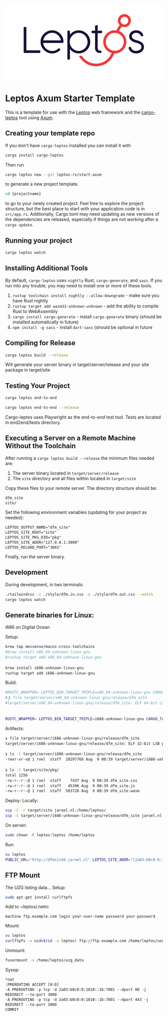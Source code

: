 <picture>
    <source srcset="https://raw.githubusercontent.com/leptos-rs/leptos/main/docs/logos/Leptos_logo_Solid_White.svg" media="(prefers-color-scheme: dark)">
    <img src="https://raw.githubusercontent.com/leptos-rs/leptos/main/docs/logos/Leptos_logo_RGB.svg" alt="Leptos Logo">
</picture>

# Leptos Axum Starter Template

This is a template for use with the [Leptos](https://github.com/leptos-rs/leptos) web framework and the [cargo-leptos](https://github.com/akesson/cargo-leptos) tool using [Axum](https://github.com/tokio-rs/axum).

## Creating your template repo

If you don't have `cargo-leptos` installed you can install it with

```bash
cargo install cargo-leptos
```

Then run

```bash
cargo leptos new --git leptos-rs/start-axum
```

to generate a new project template.

```bash
cd {projectname}
```

to go to your newly created project.
Feel free to explore the project structure, but the best place to start with your application code is in `src/app.rs`.
Addtionally, Cargo.toml may need updating as new versions of the dependencies are released, especially if things are not working after a `cargo update`.

## Running your project

```bash
cargo leptos watch
```

## Installing Additional Tools

By default, `cargo-leptos` uses `nightly` Rust, `cargo-generate`, and `sass`. If you run into any trouble, you may need to install one or more of these tools.

1. `rustup toolchain install nightly --allow-downgrade` - make sure you have Rust nightly
2. `rustup target add wasm32-unknown-unknown` - add the ability to compile Rust to WebAssembly
3. `cargo install cargo-generate` - install `cargo-generate` binary (should be installed automatically in future)
4. `npm install -g sass` - install `dart-sass` (should be optional in future

## Compiling for Release

```bash
cargo leptos build --release
```

Will generate your server binary in target/server/release and your site package in target/site

## Testing Your Project

```bash
cargo leptos end-to-end
```

```bash
cargo leptos end-to-end --release
```

Cargo-leptos uses Playwright as the end-to-end test tool.
Tests are located in end2end/tests directory.

## Executing a Server on a Remote Machine Without the Toolchain

After running a `cargo leptos build --release` the minimum files needed are:

1. The server binary located in `target/server/release`
2. The `site` directory and all files within located in `target/site`

Copy these files to your remote server. The directory structure should be:

```text
dfm_site
site/
```

Set the following environment variables (updating for your project as needed):

```text
LEPTOS_OUTPUT_NAME="dfm_site"
LEPTOS_SITE_ROOT="site"
LEPTOS_SITE_PKG_DIR="pkg"
LEPTOS_SITE_ADDR="127.0.0.1:3000"
LEPTOS_RELOAD_PORT="3001"
```

Finally, run the server binary.


## Development

During development, in two terminals:

```bash
./tailwindcss -i ./style/dfm.in.css -o ./style/dfm.out.css --watch
cargo leptos watch
```


## Generate binaries for Linux:
i686 on Digital Ocean

Setup:

```bash
brew tap messense/macos-cross-toolchains
#brew install x86_64-unknown-linux-gnu
#rustup target add x86_64-unknown-linux-gnu

brew install i686-unknown-linux-gnu
rustup target add i686-unknown-linux-gnu
```

Build:
```bash
#RUSTC_WRAPPER= LEPTOS_BIN_TARGET_TRIPLE=x86_64-unknown-linux-gnu CARGO_TARGET_X86_64_UNKNOWN_LINUX_GNU_LINKER=x86_64-linux-gnu-gcc cargo leptos build --release
#❯ file target/server/x86_64-unknown-linux-gnu/release/dfm_site
#target/server/x86_64-unknown-linux-gnu/release/dfm_site: ELF 64-bit LSB pie executable, x86-64, version 1 (SYSV), dynamically linked, interpreter /lib64/ld-linux-x86-64.so.2, for GNU/Linux 2.6.16, with debug_info, not stripped


RUSTC_WRAPPER= LEPTOS_BIN_TARGET_TRIPLE=i686-unknown-linux-gnu CARGO_TARGET_I686_UNKNOWN_LINUX_GNU_LINKER=i686-unknown-linux-gnu-gcc cargo leptos build --release
```

Artifects:
```bash
❯ file target/server/i686-unknown-linux-gnu/release/dfm_site
target/server/i686-unknown-linux-gnu/release/dfm_site: ELF 32-bit LSB pie executable, Intel 80386, version 1 (SYSV), dynamically linked, interpreter /lib/ld-linux.so.2, for GNU/Linux 3.2.101, with debug_info, not stripped

❯ ls -l target/server/i686-unknown-linux-gnu/release/dfm_site
-rwxr-xr-x@ 1 roel  staff  20297768 Aug  9 00:39 target/server/i686-unknown-linux-gnu/release/dfm_site*

❯ ls -l target/site/pkg/
total 1256
-rw-r--r--@ 1 roel  staff    7437 Aug  9 00:39 dfm_site.css
-rw-r--r--@ 1 roel  staff   45396 Aug  9 00:39 dfm_site.js
-rw-r--r--@ 1 roel  staff  583728 Aug  9 00:39 dfm_site.wasm
```

Deploy:
Locally:
```bash
scp -C -r target/site jaroel.nl:/home/leptos/
scp -C target/server/i686-unknown-linux-gnu/release/dfm_site jaroel.nl:/home/leptos/
```

On server:
```bash
sudo chown -R leptos:leptos /home/leptos
```

Run:
```bash
su leptos
PUBLIC_URL="http://dfmsite6.jaroel.nl" LEPTOS_SITE_ADDR="[2a03:b0c0:0:1010::1b:7001]:3000" LEPTOS_SITE_ROOT=./site ./dfm_site
```


## FTP Mount
The UZG listing data...
Setup:
```bash
sudo apt-get install curlftpfs
```
Add to ~leptos/.netrc
```text
machine ftp.example.com login your-user-name password your-password
```

Mount:
```bash
su leptos
curlftpfs -o uid=$(id -u leptos) ftp://ftp.example.com /home/leptos/uzg_data

```

Unmount:
```bash
fusermount -u /home/leptos/uzg_data

```


Sysop:
```ufw
*nat
:PREROUTING ACCEPT [0:0]
-A PREROUTING -p tcp -d 2a03:b0c0:0:1010::1b:7001 --dport 80 -j REDIRECT --to-port 3000
-A PREROUTING -p tcp -d 2a03:b0c0:0:1010::1b:7001 --dport 443 -j REDIRECT --to-port 3000
COMMIT
```
